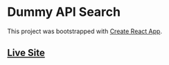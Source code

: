 # Dummy API Search

This project was bootstrapped with [Create React App](https://github.com/facebook/create-react-app).


## [Live Site](https://dummyapisearch.netlify.app/)



